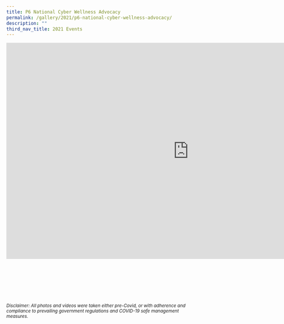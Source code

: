 ```yaml
---
title: P6 National Cyber Wellness Advocacy
permalink: /gallery/2021/p6-national-cyber-wellness-advocacy/
description: ""
third_nav_title: 2021 Events
---
```

<iframe allowfullscreen="true" height="569" width="960" frameborder="0" src="https://docs.google.com/presentation/d/e/2PACX-1vTQcj4q_sei-Ve4hudSy6Ts9e096hTWh6GKWPrz3JkuocSTBkKfyOUwcJUW0mXldYg8vheBnN1sFVyn/embed?start=true&amp;loop=true&amp;delayms=5000"></iframe>

<br><br><br><br><br><br>
<sup>_Disclaimer: All photos and videos were taken either pre-Covid, or with adherence and compliance to prevailing government regulations and COVID-19 safe management measures._</sup>